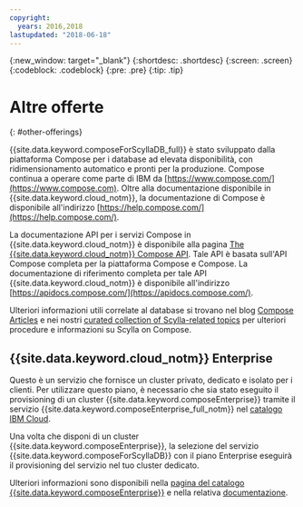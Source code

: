 ```yaml
---
copyright:
  years: 2016,2018
lastupdated: "2018-06-18"
---
```


{:new_window: target="_blank"}
{:shortdesc: .shortdesc}
{:screen: .screen}
{:codeblock: .codeblock}
{:pre: .pre}
{:tip: .tip}

# Altre offerte
{: #other-offerings}

{{site.data.keyword.composeForScyllaDB_full}} è stato sviluppato dalla piattaforma Compose per i database ad elevata disponibilità, con ridimensionamento automatico e pronti per la produzione. Compose continua a operare come parte di IBM da [https://www.compose.com/](https://www.compose.com). Oltre alla documentazione disponibile in {{site.data.keyword.cloud_notm}}, la documentazione di Compose è disponibile all'indirizzo [https://help.compose.com/](https://help.compose.com/).

La documentazione API per i servizi Compose in {{site.data.keyword.cloud_notm}} è disponibile alla pagina [The {{site.data.keyword.cloud_notm}} Compose API](https://www.compose.com/articles/the-ibm-cloud-compose-api/). Tale API è basata sull'API Compose completa per la piattaforma Compose e Compose. La documentazione di riferimento completa per tale API {{site.data.keyword.cloud_notm}} è disponibile all'indirizzo [https://apidocs.compose.com/](https://apidocs.compose.com/).

Ulteriori informazioni utili correlate al database si trovano nel blog [Compose Articles](https://www.compose.com/articles/) e nei nostri [curated collection of Scylla-related topics](https://www.compose.com/articles/curated-collection-scylla/) per ulteriori procedure e informazioni su Scylla on Compose.

## {{site.data.keyword.cloud_notm}} Enterprise

Questo è un servizio che fornisce un cluster privato, dedicato e isolato per i clienti. Per utilizzare questo piano, è necessario che sia stato eseguito il provisioning di un cluster {{site.data.keyword.composeEnterprise}} tramite il servizio {{site.data.keyword.composeEnterprise_full_notm}} nel [catalogo IBM Cloud](https://console.{DomainName}.net/catalog/).

Una volta che disponi di un cluster {{site.data.keyword.composeEnterprise}}, la selezione del servizio {{site.data.keyword.composeForScyllaDB}} con il piano Enterprise eseguirà il provisioning del servizio nel tuo cluster dedicato. 

Ulteriori informazioni sono disponibili nella [pagina del catalogo {{site.data.keyword.composeEnterprise}}](https://console.{DomainName}/catalog/services/compose-enterprise) e nella relativa [documentazione](https://console.{DomainName}}/docs/services/ComposeEnterprise/index.html#about-compose-enterprise).
